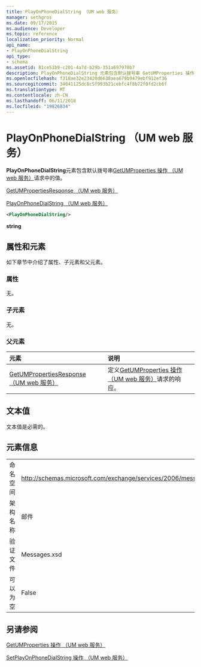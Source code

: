 ```yaml
---
title: PlayOnPhoneDialString （UM web 服务）
manager: sethgros
ms.date: 09/17/2015
ms.audience: Developer
ms.topic: reference
localization_priority: Normal
api_name:
- PlayOnPhoneDialString
api_type:
- schema
ms.assetid: 81ce51b9-c201-4a7d-b29b-351a697970b7
description: PlayOnPhoneDialString 元素包含默认拨号串 GetUMProperties 操作 （UM web 服务） 请求中的值。
ms.openlocfilehash: f318ae32e23420d6638aea679b9479ebf912ef36
ms.sourcegitcommit: 34041125dc8c5f993b21cebfc4f8b72f0fd2cb6f
ms.translationtype: MT
ms.contentlocale: zh-CN
ms.lasthandoff: 06/11/2018
ms.locfileid: "19826834"
---
```

# <a name="playonphonedialstring-um-web-service"></a>PlayOnPhoneDialString （UM web 服务）

**PlayOnPhoneDialString**元素包含默认拨号串[GetUMProperties 操作 （UM web 服务）](getumproperties-operation-um-web-service.md)请求中的值。 
  
[GetUMPropertiesResponse （UM web 服务）](getumpropertiesresponse-um-web-service.md)
  
[PlayOnPhoneDialString （UM web 服务）](playonphonedialstring-um-web-service.md)
  
```xml
<PlayOnPhoneDialString/>
```

 **string**
## <a name="attributes-and-elements"></a>属性和元素

如下章节中介绍了属性、子元素和父元素。
  
### <a name="attributes"></a>属性

无。
  
### <a name="child-elements"></a>子元素

无。
  
### <a name="parent-elements"></a>父元素

|**元素**|**说明**|
|:-----|:-----|
|[GetUMPropertiesResponse （UM web 服务）](getumpropertiesresponse-um-web-service.md) <br/> |定义[GetUMProperties 操作 （UM web 服务）](getumproperties-operation-um-web-service.md)请求的响应。  <br/> |
   
## <a name="text-value"></a>文本值

文本值是必需的。
  
## <a name="element-information"></a>元素信息

|||
|:-----|:-----|
|命名空间  <br/> |http://schemas.microsoft.com/exchange/services/2006/messages  <br/> |
|架构名称  <br/> |邮件  <br/> |
|验证文件  <br/> |Messages.xsd  <br/> |
|可以为空  <br/> |False  <br/> |
   
## <a name="see-also"></a>另请参阅



[GetUMProperties 操作 （UM web 服务）](getumproperties-operation-um-web-service.md)
  
[SetPlayOnPhoneDialString 操作 （UM web 服务）](setplayonphonedialstring-operation-um-web-service.md)

